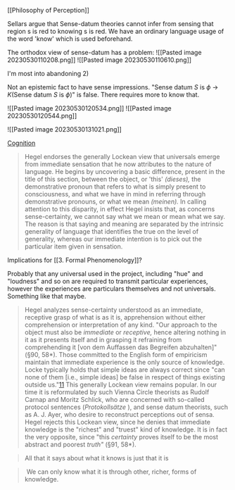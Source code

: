 

[[Philosophy of Perception]]

Sellars argue that Sense-datum theories cannot infer from sensing that region s is red to knowing s is red. We have an ordinary language usage of the word 'know' which is used beforehand. 

The orthodox view of sense-datum has a problem:
![[Pasted image 20230530110208.png]]
![[Pasted image 20230530110610.png]]

I'm most into abandoning 2)


Not an epistemic fact to have sense impressions. 
"Sense datum $S$ is $\phi$ $\rightarrow$ $K($Sense datum $S$ is $\phi)$" is false. There requires more to know that.


![[Pasted image 20230530120534.png]]
![[Pasted image 20230530120544.png]]


![[Pasted image 20230530131021.png]]





[Cognition](https://publishing.cdlib.org/ucpressebooks/view?docId=ft7d5nb4r8&chunk.id=d0e997&toc.id=d0e997&brand=ucpress)

> Hegel endorses the generally Lockean view that universals emerge from immediate sensation that he now attributes to the nature of language. He begins by uncovering a basic difference, present in the title of this section, between the object, or 'this' _(dieses),_ the demonstrative pronoun that refers to what is simply present to consciousness, and what we have in mind in referring through demonstrative pronouns, or what we mean _(meinen)._ In calling attention to this disparity, in effect Hegel insists that, as concerns sense-certainty, we cannot say what we mean or mean what we say. The reason is that saying and meaning are separated by the intrinsic generality of language that identifies the true on the level of generality, whereas our immediate intention is to pick out the particular item given in sensation.


Implications for [[3. Formal Phenomenology]]?

Probably that any universal used in the project, including "hue" and "loudness" and so on are required to transmit particular experiences, however the experiences are particulars themselves and not universals. Something like that maybe.


> Hegel analyzes sense-certainty understood as an immediate, receptive grasp of what is as it is, apprehension without either comprehension or interpretation of any kind. "Our approach to the object must also be _immediate_ or _receptive,_ hence altering nothing in it as it presents itself and in grasping it refraining from comprehending it [von dem Auffassen das Begreifen abzuhalten]" (§90, 58*). Those committed to the English form of empiricism maintain that immediate experience is the only source of knowledge. Locke typically holds that simple ideas are always correct since "can none of them [i.e., simple ideas] be false in respect of things existing outside us."[11](https://publishing.cdlib.org/ucpressebooks/view?docId=ft7d5nb4r8&chunk.id=endnotes&toc.id=&toc.depth=1&brand=ucpress&anchor.id=endnotes#X) This generally Lockean view remains popular. In our time it is reformulated by such Vienna Circle theorists as Rudolf Carnap and Moritz Schlick, who are concerned with so-called protocol sentences (_Protokollsätze_ ), and sense datum theorists, such as A. J. Ayer, who desire to reconstruct perceptions out of sensa. Hegel rejects this Lockean view, since he denies that immediate knowledge is the "richest" and "truest" kind of knowledge. It is in fact the very opposite, since "this _certainty_ proves itself to be the most abstract and poorest _truth"_ (§91, 58*).

> All that it says about what it knows is just that it is

>  We can only know what it is through other, richer, forms of knowledge.

